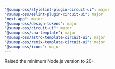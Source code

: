 ```yaml
---
"@sumup-oss/stylelint-plugin-circuit-ui": major
"@sumup-oss/eslint-plugin-circuit-ui": major
"next-app": major
"@sumup-oss/design-tokens": major
"@sumup-oss/circuit-ui": major
"@sumup-oss/cna-template": major
"@sumup-oss/astro-template-circuit-ui": major
"@sumup-oss/remix-template-circuit-ui": major
"@sumup-oss/icons": major
---
```


Raised the minimum Node.js version to 20+.
